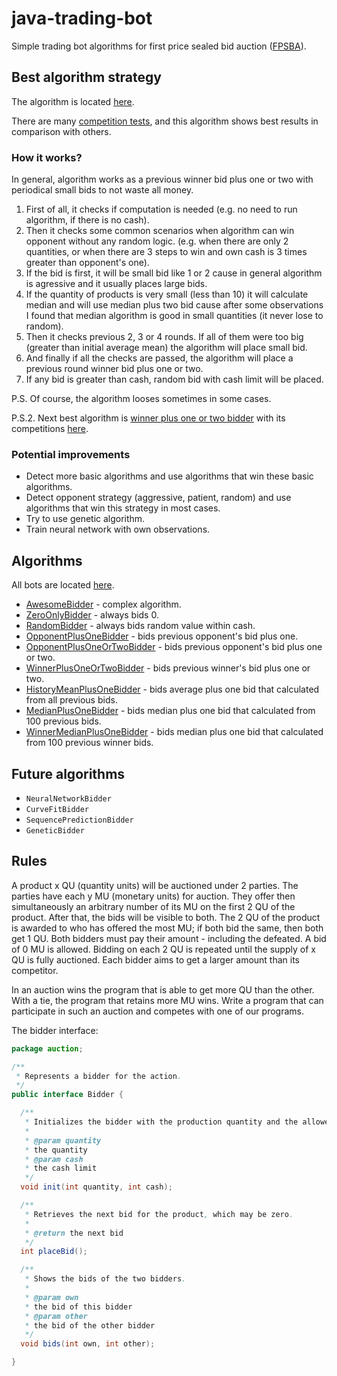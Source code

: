 # java-trading-bot
Simple trading bot algorithms for first price sealed bid auction ([FPSBA](https://en.wikipedia.org/wiki/First-price_sealed-bid_auction)).

## Best algorithm strategy

The algorithm is located [here](/src/main/java/alexsoroka/bots/AwesomeBidder.java).

There are many [competition tests](/src/test/groovy/alexsoroka/competitions), and this algorithm shows best results in comparison with others.

### How it works?

In general, algorithm works as a previous winner bid plus one or two with periodical small bids to not waste all money.


1. First of all, it checks if computation is needed (e.g. no need to run algorithm, if there is no cash).
2. Then it checks some common scenarios when algorithm can win opponent without any random logic. (e.g. when there are only 2 quantities, or when there are 3 steps to win and own cash is 3 times greater than opponent's one).
3. If the bid is first, it will be small bid like 1 or 2 cause in general algorithm is agressive and it usually places large bids.
4. If the quantity of products is very small (less than 10) it will calculate median and will use median plus two bid cause after some observations I found that median algorithm is good in small quantities (it never lose to random).
5. Then it checks previous 2, 3 or 4 rounds. If all of them were too big (greater than initial average mean) the algorithm will place small bid.
6. And finally if all the checks are passed, the algorithm will place a previous round winner bid plus one or two.
7. If any bid is greater than cash, random bid with cash limit will be placed.

P.S. Of course, the algorithm looses sometimes in some cases.

P.S.2. Next best algorithm is [winner plus one or two bidder](/src/main/java/alexsoroka/bots/WinnerPlusOneOrTwoBidder.java) with its competitions [here](/src/test/groovy/alexsoroka/competitions/VersusWinnerPlusOneOrTwoBidderCompetitions.groovy).

### Potential improvements

* Detect more basic algorithms and use algorithms that win these basic algorithms.
* Detect opponent strategy (aggressive, patient, random) and use algorithms that win this strategy in most cases.
* Try to use genetic algorithm.
* Train neural network with own observations.

## Algorithms

All bots are located [here](/src/main/java/alexsoroka/bots).

* [AwesomeBidder](/src/main/java/alexsoroka/bots/AwesomeBidder.java) - complex algorithm.
* [ZeroOnlyBidder](/src/main/java/alexsoroka/bots/ZeroOnlyBidder.java) - always bids 0.
* [RandomBidder](/src/main/java/alexsoroka/bots/RandomBidder.java) - always bids random value within cash.
* [OpponentPlusOneBidder](/src/main/java/alexsoroka/bots/OpponentPlusOneBidder.java) - bids previous opponent's bid plus one.
* [OpponentPlusOneOrTwoBidder](/src/main/java/alexsoroka/bots/OpponentPlusOneOrTwoBidder.java) - bids previous opponent's bid plus one or two.
* [WinnerPlusOneOrTwoBidder](/src/main/java/alexsoroka/bots/WinnerPlusOneOrTwoBidder.java) - bids previous winner's bid plus one or two.
* [HistoryMeanPlusOneBidder](/src/main/java/alexsoroka/bots/HistoryMeanPlusOneBidder.java) - bids average plus one bid that calculated from all previous bids.
* [MedianPlusOneBidder](/src/main/java/alexsoroka/bots/MedianPlusOneBidder.java) - bids median plus one bid that calculated from 100 previous bids.
* [WinnerMedianPlusOneBidder](/src/main/java/alexsoroka/bots/MedianPlusOneBidder.java) - bids median plus one bid that calculated from 100 previous winner bids.

## Future algorithms

* `NeuralNetworkBidder`
* `CurveFitBidder`
* `SequencePredictionBidder`
* `GeneticBidder`

## Rules

A product x QU (quantity units) will be auctioned under 2 parties. The parties have each y MU
(monetary units) for auction. They offer then simultaneously an arbitrary number of its MU on the
first 2 QU of the product. After that, the bids will be visible to both. The 2 QU of the product is
awarded to who has offered the most MU; if both bid the same, then both get 1 QU. Both bidders
must pay their amount - including the defeated. A bid of 0 MU is allowed. Bidding on each 2 QU is
repeated until the supply of x QU is fully auctioned. Each bidder aims to get a larger amount than its
competitor.


In an auction wins the program that is able to get more QU than the other. With a tie, the program
that retains more MU wins. Write a program that can participate in such an auction and competes
with one of our programs.


The bidder interface:

```java
package auction;

/**
 * Represents a bidder for the action.
 */
public interface Bidder {

  /**
   * Initializes the bidder with the production quantity and the allowed cash limit.
   *
   * @param quantity
   * the quantity
   * @param cash
   * the cash limit
   */
  void init(int quantity, int cash);

  /**
   * Retrieves the next bid for the product, which may be zero.
   *
   * @return the next bid
   */
  int placeBid();

  /**
   * Shows the bids of the two bidders.
   *
   * @param own
   * the bid of this bidder
   * @param other
   * the bid of the other bidder
   */
  void bids(int own, int other);

}
```
